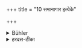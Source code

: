 +++
title = "10 समानागार इत्येके"

+++

<details><summary>Bühler</summary>

10. Some declare, that (one ought to avoid only, to study) in the same house (where they dwell).
</details>

<details><summary>हरदत्त-टीका</summary>

## सूत्रम्
समानागार इत्येके ॥ १० ॥  
### टिप्पनी
एके मन्यन्ते समानागारे शूद्रपतितौ वर्ज्यौ, न शम्याप्रासादिति ॥१०॥
</details>
